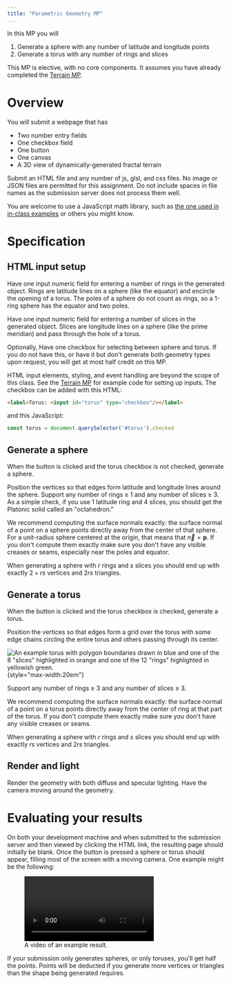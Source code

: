 ```yaml
---
title: "Parametric Geometry MP"
...
```


In this MP you will

1. Generate a sphere with any number of latitude and longitude points
2. Generate a torus with any number of rings and slices

This MP is elective, with no core components.
It assumes you have already completed the [Terrain MP](terrain.html).

# Overview

You will submit a webpage that has

- Two number entry fields
- One checkbox field
- One button
- One canvas
- A 3D view of dynamically-generated fractal terrain

Submit an HTML file and any number of js, glsl, and css files. No image or JSON files are permitted for this assignment.
Do not include spaces in file names as the submission server does not process them well.

You are welcome to use a JavaScript math library, such as [the one used in in-class examples](../code/math.js) or others you might know.


# Specification

## HTML input setup

Have one input numeric field for entering a number of rings in the generated object.
Rings are latitude lines on a sphere (like the equator)
and encircle the opening of a torus.
The poles of a sphere do not count as rings, so a 1-ring sphere has the equator and two poles.

Have one input numeric field for entering a number of slices in the generated object.
Slices are longitude lines on a sphere (like the prime meridian)
and pass through the hole of a torus.

Optionally, Have one checkbox for selecting between sphere and torus.
If you do not have this, or have it but don't generate both geometry types upon request,
you will get at most half credit on this MP.

HTML input elements, styling, and event handling are beyond the scope of this class.
See the [Terrain MP](terrain.html) for example code for setting up inputs.
The checkbox can be added with this HTML:

```html
<label>Torus: <input id="torus" type="checkbox"/></label>
```

and this JavaScript:

```js
const torus = document.querySelector('#torus').checked
```

## Generate a sphere

When the button is clicked and the torus checkbox is not checked, generate a sphere.

Position the vertices so that edges form latitude and longitude lines around the sphere.
Support any number of rings ≥ 1
and any number of slices ≥ 3.
As a simple check, if you use 1 latitude ring and 4 slices, you should get the Platonic solid called an "octahedron."

We recommend computing the surface normals exactly: the surface normal of a point on a sphere points directly away from the center of that sphere.
For a unit-radius sphere centered at the origin, that means that $\vec n = \mathbf{p}$.
If you don't compute them exactly make sure you don't have any visible creases or seams, especially near the poles and equator.

When generating a sphere with $r$ rings and $s$ slices
you should end up with exactly $2+rs$ vertices and $2rs$ triangles.

## Generate a torus

When the button is clicked and the torus checkbox is checked, generate a torus.

Position the vertices so that edges form a grid over the torus
with some edge chains circling the entire torus
and others passing through its center.

![An example torus with polygon boundaries drawn in blue and one of the 8 "slices" highlighted in orange and one of the 12 "rings" highlighted in yellowish green.](../files/torus.png){style="max-width:20em"}

Support any number of rings ≥ 3
and any number of slices ≥ 3.

We recommend computing the surface normals exactly: the surface normal of a point on a torus points directly away from the center of ring at that part of the torus.
If you don't compute them exactly make sure you don't have any visible creases or seams.

When generating a sphere with $r$ rings and $s$ slices
you should end up with exactly $rs$ vertices and $2rs$ triangles.

## Render and light

Render the geometry with both diffuse and specular lighting.
Have the camera moving around the geometry.

# Evaluating your results

On both your development machine
and when submitted to the submission server and then viewed by clicking the HTML link,
the resulting page should initially be blank.
Once the button is pressed a sphere or torus should appear, filling most of the screen
with a moving camera.
One example might be the following:

<figure>
<video controls autoplay loop>
<source src="vid/parametric.webm" type="video/webm"/>
<source src="vid/parametric.mp4" type="video/mp4"/>
</video>
<figcaption>
A video of an example result.
</figcaption>
</figure>

If your submission only generates spheres, or only toruses, you'll get half the points.
Points will be deducted if you generate more vertices or triangles than the shape being generated requires.
